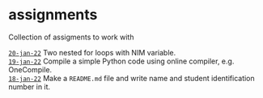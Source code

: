 # assignments
Collection of assigments to work with

[`20-jan-22`](03) Two nested for loops with NIM variable. \
[`19-jan-22`](02) Compile a simple Python code using online compiler, e.g. OneCompile. \
[`18-jan-22`](01) Make a `README.md` file and write name and student identification number in it.
